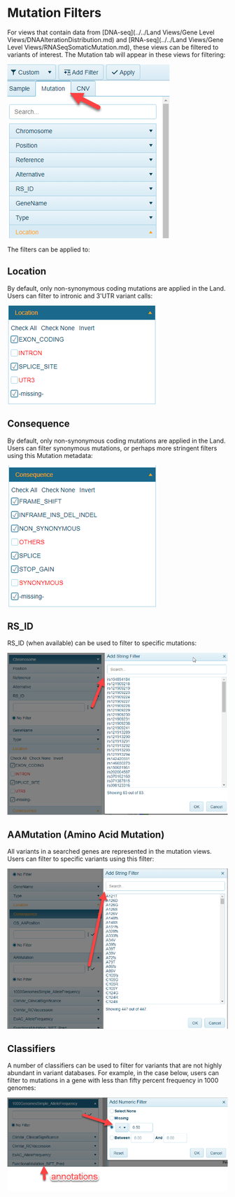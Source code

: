 # Mutation Filters

For views that contain data from [DNA-seq](../../Land Views/Gene Level Views/DNAAlterationDistribution.md) and [RNA-seq](../../Land Views/Gene Level Views/RNASeqSomaticMutation.md), these views can be filtered to variants of interest. The Mutation tab will appear in these views for filtering:

![mutation_filter](../../images/mutation_filter.png)

The filters can be applied to:

## Location

By default, only non-synonymous coding mutations are applied in the Land. Users can filter to intronic and 3'UTR variant calls:

![location_filter](../../images/location_mut.png)

## Consequence

By default, only non-synonymous coding mutations are applied in the Land. Users can filter synonymous mutations, or perhaps more stringent filters using this Mutation metadata:

![consequence_filter](../../images/consequence_mut.png)


## RS_ID

RS_ID (when available) can be used to filter to specific mutations:

![rs_ID](../../images/rs_ID.png)

## AAMutation (Amino Acid Mutation)

All variants in a searched genes are represented in the mutation views. Users can filter to specific variants using this filter:

![aa_filter](../../images/aa_variants.png)

## Classifiers

A number of classifiers can be used to filter for variants that are not highly abundant in variant databases. For example, in the case below, users can filter to mutations in a gene with less than fifty percent frequency in 1000 genomes:

![classifiers](../../images/classifiers.png)
